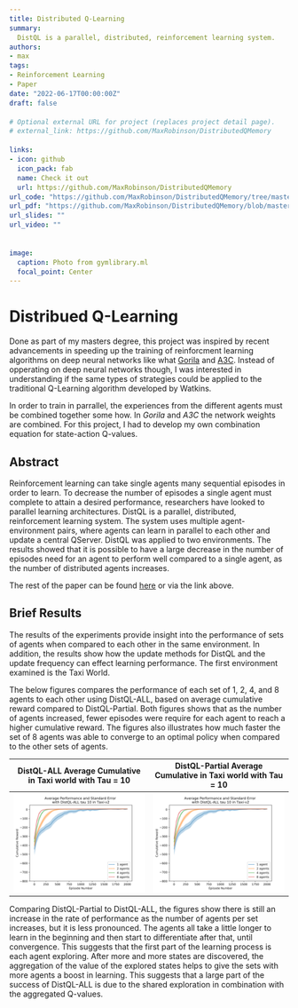 ```yaml
---
title: Distributed Q-Learning
summary: 
  DistQL is a parallel, distributed, reinforcement learning system. 
authors:
- max
tags:
- Reinforcement Learning 
- Paper
date: "2022-06-17T00:00:00Z"
draft: false

# Optional external URL for project (replaces project detail page).
# external_link: https://github.com/MaxRobinson/DistributedQMemory

links:
- icon: github
  icon_pack: fab
  name: Check it out
  url: https://github.com/MaxRobinson/DistributedQMemory
url_code: "https://github.com/MaxRobinson/DistributedQMemory/tree/master/DistQL"
url_pdf: "https://github.com/MaxRobinson/DistributedQMemory/blob/master/DistQL-Paper/DistributedQLearning.pdf"
url_slides: ""
url_video: ""


image:
  caption: Photo from gymlibrary.ml
  focal_point: Center
---
```


# Distribued Q-Learning 
Done as part of my masters degree, this project was inspired by recent advancements in speeding up the training of reinforcment learning algorithms on deep neural networks
like what [Gorila](https://arxiv.org/abs/1507.04296) and [A3C](https://arxiv.org/abs/1602.01783). 
Instead of opperating on deep neural networks though, I was interested in understanding if the same types of strategies could be applied 
to the traditional Q-Learning algorithm developed by Watkins. 

In order to train in parrallel, the experiences from the different agents must be combined together some how. In _Gorila_ and _A3C_ the network 
weights are combined. For this project, I had to develop my own combination equation for state-action Q-values.  
  

## Abstract 
Reinforcement learning can take single agents many sequential episodes in order to
learn. To decrease the number of episodes a single agent must complete to attain a desired
performance, researchers have looked to parallel learning architectures. DistQL is a parallel,
distributed, reinforcement learning system. The system uses multiple agent-environment
pairs, where agents can learn in parallel to each other and update a central QServer. DistQL
was applied to two environments. The results showed that it is possible to have a large
decrease in the number of episodes need for an agent to perform well compared to a single
agent, as the number of distributed agents increases.

The rest of the paper can be found [here](https://github.com/MaxRobinson/DistributedQMemory/blob/master/DistQL-Paper/DistributedQLearning.pdf) or via the link above.

## Brief Results
The results of the experiments provide insight into the performance of sets of agents when
compared to each other in the same environment. In addition, the results show how the
update methods for DistQL and the update frequency can effect learning performance. The
first environment examined is the Taxi World.


The below figures compares the performance of each set of 1, 2, 4, and 8 agents to each other using
DistQL-ALL, based on average cumulative reward compared to DistQL-Partial. Both figures shows that as the number of
agents increased, fewer episodes were require for each agent to reach a higher cumulative
reward. The figures also illustrates how much faster the set of 8 agents was able to converge
to an optimal policy when compared to the other sets of agents.

DistQL-ALL Average Cumulative in Taxi world with Tau = 10   | DistQL-Partial Average Cumulative in Taxi world with Tau = 10
:-------------------------:|:-------------------------:
![](binned-Average-Performance-and-Standard-Error-with-DistQL-ALL-tau-10-in-Taxi-v2.png)  |  ![](binned-Average-Performance-and-Standard-Error-with-DistQL-ALL-tau-10-in-Taxi-v2.png)


Comparing DistQL-Partial to DistQL-ALL, the figures show there is still an increase in the rate of performance as the number of agents per
set increases, but it is less pronounced. The agents all take a little longer to learn in the
beginning and then start to differentiate after that, until convergence. This suggests that
the first part of the learning process is each agent exploring. After more and more states
are discovered, the aggregation of the value of the explored states helps to give the sets
with more agents a boost in learning. This suggests that a large part of the success of
DistQL-ALL is due to the shared exploration in combination with the aggregated Q-values.

